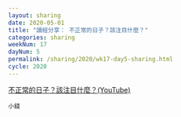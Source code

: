 ```yaml
---
layout: sharing
date: 2020-05-01
title: "讀經分享： 不正常的日子？該注目什麼？"
categories: sharing
weekNum: 17
dayNum: 5
permalink: /sharing/2020/wk17-day5-sharing.html
cycle: 2020
---
```


[不正常的日子？該注目什麼？(YouTube)](https://youtu.be/upvwIb33haA)

`小錢`
